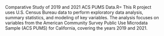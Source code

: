Comparative Study of 2019 and 2021 ACS PUMS Data.R= This R project uses U.S. Census Bureau data to perform exploratory data analysis, summary statistics, and modeling of key variables. The analysis focuses on variables from the American Community Survey Public Use Microdata Sample (ACS PUMS) for California, covering the years 2019 and 2021.


